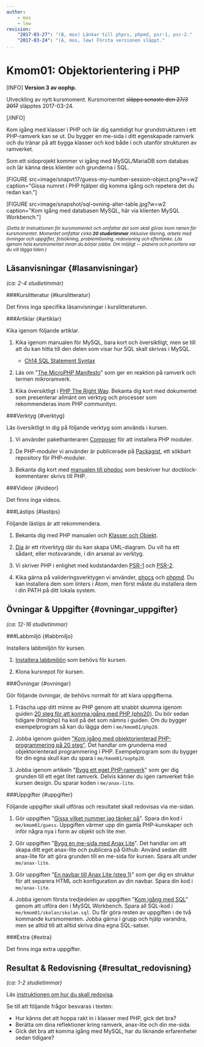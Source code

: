 ```yaml
---
author:
    - mos
    - lew
revision:
    "2017-03-27": "(B, mos) Länkar till phpcs, phpmd, psr-1, psr-2."
    "2017-03-24": "(A, mos, lew) Första versionen släppt."
...
```

Kmom01: Objektorientering i PHP
==================================

[INFO]
**Version 3 av oophp.**

Utveckling av nytt kursmoment. Kursmomentet <strike>släpps senaste den 27/3 2017</strike> släpptes 2017-03-24.

[/INFO]

Kom igång med klasser i PHP och lär dig samtidigt hur grundstrukturen i ett PHP-ramverk kan se ut. Du bygger en me-sida i ditt egenskapade ramverk och du tränar på att bygga klasser och kod både i och utanför strukturen av ramverket.

Som ett sidoprojekt kommer vi igång med MySQL/MariaDB som databas och lär känna dess klienter och grunderna i SQL.

[FIGURE src=image/snapvt17/guess-my-number-session-object.png?w=w2 caption="Gissa numret i PHP hjälper dig komma igång och repetera det du redan kan."]

[FIGURE src=image/snapshot/sql-ovning-alter-table.jpg?w=w2 caption="Kom igång med databasen MySQL, här via klienten MySQL Workbench."]

<small><i>(Detta är instruktionen för kursmomentet och omfattar det som skall göras inom ramen för kursmomentet. Momentet omfattar cirka **20 studietimmar** inklusive läsning, arbete med övningar och uppgifter, felsökning, problemlösning, redovisning och eftertanke. Läs igenom hela kursmomentet innan du börjar jobba. Om möjligt -- planera och prioritera var du vill lägga tiden.)</i></small>



Läsanvisningar  {#lasanvisningar}
---------------------------------

*(ca: 2-4 studietimmar)*



###Kurslitteratur  {#kurslitteratur}

Det finns inga specifika läsanvisningar i kurslitteraturen.



###Artiklar {#artiklar}

Kika igenom följande artiklar.

1. Kika igenom manualen för MySQL, bara kort och översiktligt, men se till att du kan hitta till den delen som visar hur SQL skall skrivas i MySQL.
    * [Ch14 SQL Statement Syntax](https://dev.mysql.com/doc/refman/5.7/en/sql-syntax.html)

1. Läs om "[The MicroPHP Manifesto](https://funkatron.com/posts/the-microphp-manifesto.html)" som ger en reaktion på ramverk och termen mikroramverk.

1. Kika översiktligt i [PHP The Right Way](http://www.phptherightway.com/). Bekanta dig kort med dokumentet som presenterar allmänt om verktyg och processer som rekommenderas inom PHP communityn.



###Verktyg {#verktyg}

Läs översiktligt in dig på följande verktyg som används i kursen.

1. Vi använder pakethanteraren [Composer](https://getcomposer.org/) för att installera PHP moduler.

1. De PHP-moduler vi använder är publicerade på [Packagist](https://packagist.org/), ett sökbart repository för PHP-moduler.

1. Bekanta dig kort med [manualen till phpdoc](https://phpdoc.org/) som beskriver hur docblock-kommentarer skrivs till PHP.



###Videor {#videor}

Det finns inga videos.

<!--
Kika på följande videos.

1. Det finns en [YouTube spellista kopplad till kursen](https://www.youtube.com/playlist?list=PLKtP9l5q3ce_jh6fAj1iwiJSj70DXA2Vn), kika på de videos som börjar med 0 och 1.
-->



###Lästips {#lastips}

Följande lästips är att rekommendera.

1. Bekanta dig med PHP manualen och [Klasser och Objekt](http://php.net/manual/en/oop5.intro.php).

1. [Dia](https://wiki.gnome.org/Apps/Dia/) är ett ritverktyg där du kan skapa UML-diagram. Du vill ha ett sådant, eller motsvarande, i din arsenal av verktyg.

1. Vi skriver PHP i enlighet med kodstandarden [PSR-1](http://www.php-fig.org/psr/psr-1/) och [PSR-2](http://www.php-fig.org/psr/psr-2/).

1. Kika gärna på valideringsverktygen vi använder, [phpcs](https://github.com/squizlabs/PHP_CodeSniffer/wiki) och [phpmd](https://phpmd.org/). Du kan installera dem som linters i Atom, men först måste du installera dem i din PATH på ditt lokala system.



Övningar & Uppgifter  {#ovningar_uppgifter}
-------------------------------------------

*(ca: 12-16 studietimmar)*



###Labbmiljö {#labbmiljo}

Installera labbmiljön för kursen.

1. [Installera labbmiljön](kurser/oophp-v3/labbmiljo) som behövs för kursen.

1. Klona kursrepot för kursen.



###Övningar {#ovningar}

Gör följande övningar, de behövs normalt för att klara uppgifterna.

1. Fräscha upp ditt minne av PHP genom att snabbt skumma igenom guiden [20 steg för att komma igång med PHP (php20)](kunskap/kom-i-gang-med-php-pa-20-steg). Du bör sedan tidigare (htmlphp) ha koll på det som nämns i guiden. Om du bygger exempelprogram så kan du lägga dem i `me/kmom01/php20`.

1. Jobba igenom guiden ["Kom igång med objektorienterad PHP-programmering på 20 steg"](kunskap/kom-i-gang-med-oophp-pa-20-steg). Det handlar om grunderna med objektorienterad programmering i PHP. Exempelprogram som du bygger för din egna skull kan du spara i `me/kmom01/oophp20`.

1. Jobba igenom artikeln "[Bygg ett eget PHP-ramverk](kunskap/bygg-ett-eget-php-ramverk)" som ger dig grunden till ett eget litet ramverk. Delvis känner du igen ramverket från kursen design. Du sparar koden i `me/anax-lite`.



###Uppgifter {#uppgifter}

Följande uppgifter skall utföras och resultatet skall redovisas via me-sidan.

1. Gör uppgiften "[Gissa vilket nummer jag tänker på](uppgift/gissa-numret)". Spara din kod i `me/kmom01/guess`. Uppgiften värmer upp din gamla PHP-kunskaper och inför några nya i form av objekt och lite mer.

1. Gör uppgiften "[Bygg en me-sida med Anax Lite](uppgift/me-sida-med-anax-lite)". Det handlar om att skapa ditt eget anax-lite och publicera på Github. Använd sedan ditt anax-lite för att göra grunden till en me-sida för kursen. Spara allt under `me/anax-lite`.

1. Gör uppgiften "[En navbar till Anax Lite (steg 1)](uppgift/en-navbar-till-anax-lite-steg-1)" som ger dig en struktur för att separera HTML och konfiguration av din navbar. Spara din kod i `me/anax-lite`.

1. Jobba igenom första tredjedelen av uppgiften "[Kom igång med SQL](uppgift/kom-igang-med-sql)" genom att utföra den i MySQL Workbench. Spara all SQL-kod i `me/kmom01/skolan/skolan.sql`. Du får göra resten av uppgiften i de två kommande kursmomenten. Jobba gärna i grupp och hjälp varandra, men se alltid till att alltid skriva dina egna SQL-satser.



###Extra {#extra}

Det finns inga extra uppgifter.



Resultat & Redovisning  {#resultat_redovisning}
-----------------------------------------------

*(ca: 1-2 studietimmar)*

Läs [instruktionen om hur du skall redovisa](kurser/oophp-v3/redovisa).

Se till att följande frågor besvaras i texten:

* Hur känns det att hoppa rakt in i klasser med PHP, gick det bra?
* Berätta om dina reflektioner kring ramverk, anax-lite och din me-sida.
* Gick det bra att komma igång med MySQL, har du liknande erfarenheter sedan tidigare?
